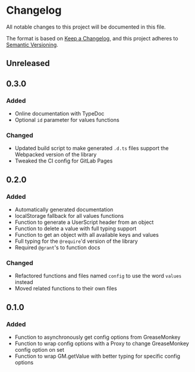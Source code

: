 # Changelog

All notable changes to this project will be documented in this file.

The format is based on [Keep a Changelog](https://keepachangelog.com/en/1.0.0/),
and this project adheres to [Semantic Versioning](https://semver.org/spec/v2.0.0.html).

## Unreleased

## 0.3.0

### Added

- Online documentation with TypeDoc
- Optional `id` parameter for values functions

### Changed

- Updated build script to make generated `.d.ts` files support the Webpacked version of the library
- Tweaked the CI config for GitLab Pages

## 0.2.0

### Added

- Automatically generated documentation
- localStorage fallback for all values functions
- Function to generate a UserScript header from an object
- Function to delete a value with full typing support
- Function to get an object with all available keys and values
- Full typing for the `@require`'d version of the library
- Required `@grant`'s to function docs

### Changed

- Refactored functions and files named `config` to use the word `values` instead
- Moved related functions to their own files

## 0.1.0

### Added

- Function to asynchronously get config options from GreaseMonkey
- Function to wrap config options with a Proxy to change GreaseMonkey config option on set
- Function to wrap GM.getValue with better typing for specific config options
